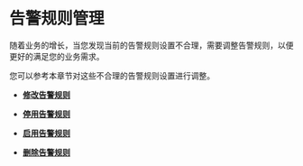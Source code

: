 # 告警规则管理<a name="zh-cn_topic_0084572234"></a>

随着业务的增长，当您发现当前的告警规则设置不合理，需要调整告警规则，以便更好的满足您的业务需求。

您可以参考本章节对这些不合理的告警规则设置进行调整。

-   **[修改告警规则](修改告警规则.md)**  

-   **[停用告警规则](停用告警规则.md)**  

-   **[启用告警规则](启用告警规则.md)**  

-   **[删除告警规则](删除告警规则.md)**  


